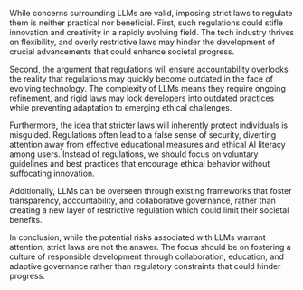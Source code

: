 While concerns surrounding LLMs are valid, imposing strict laws to regulate them is neither practical nor beneficial. First, such regulations could stifle innovation and creativity in a rapidly evolving field. The tech industry thrives on flexibility, and overly restrictive laws may hinder the development of crucial advancements that could enhance societal progress. 

Second, the argument that regulations will ensure accountability overlooks the reality that regulations may quickly become outdated in the face of evolving technology. The complexity of LLMs means they require ongoing refinement, and rigid laws may lock developers into outdated practices while preventing adaptation to emerging ethical challenges.

Furthermore, the idea that stricter laws will inherently protect individuals is misguided. Regulations often lead to a false sense of security, diverting attention away from effective educational measures and ethical AI literacy among users. Instead of regulations, we should focus on voluntary guidelines and best practices that encourage ethical behavior without suffocating innovation.

Additionally, LLMs can be overseen through existing frameworks that foster transparency, accountability, and collaborative governance, rather than creating a new layer of restrictive regulation which could limit their societal benefits. 

In conclusion, while the potential risks associated with LLMs warrant attention, strict laws are not the answer. The focus should be on fostering a culture of responsible development through collaboration, education, and adaptive governance rather than regulatory constraints that could hinder progress.